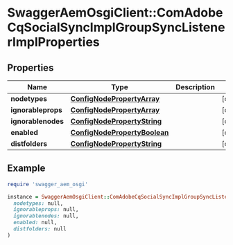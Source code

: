 # SwaggerAemOsgiClient::ComAdobeCqSocialSyncImplGroupSyncListenerImplProperties

## Properties

| Name | Type | Description | Notes |
| ---- | ---- | ----------- | ----- |
| **nodetypes** | [**ConfigNodePropertyArray**](ConfigNodePropertyArray.md) |  | [optional] |
| **ignorableprops** | [**ConfigNodePropertyArray**](ConfigNodePropertyArray.md) |  | [optional] |
| **ignorablenodes** | [**ConfigNodePropertyString**](ConfigNodePropertyString.md) |  | [optional] |
| **enabled** | [**ConfigNodePropertyBoolean**](ConfigNodePropertyBoolean.md) |  | [optional] |
| **distfolders** | [**ConfigNodePropertyString**](ConfigNodePropertyString.md) |  | [optional] |

## Example

```ruby
require 'swagger_aem_osgi'

instance = SwaggerAemOsgiClient::ComAdobeCqSocialSyncImplGroupSyncListenerImplProperties.new(
  nodetypes: null,
  ignorableprops: null,
  ignorablenodes: null,
  enabled: null,
  distfolders: null
)
```


